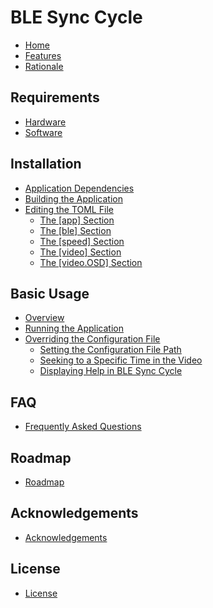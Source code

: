 # BLE Sync Cycle

- [Home](https://github.com/richbl/go-ble-sync-cycle/wiki)
- [Features](https://github.com/richbl/go-ble-sync-cycle/wiki/BLE-Sync-Cycle:-Features)
- [Rationale](https://github.com/richbl/go-ble-sync-cycle/wiki/BLE-Sync-Cycle:-Rationale)

## Requirements

- [Hardware](https://github.com/richbl/go-ble-sync-cycle/wiki/Requirements:-Hardware)
- [Software](https://github.com/richbl/go-ble-sync-cycle/wiki/Requirements:-Software)

## Installation

- [Application Dependencies](https://github.com/richbl/go-ble-sync-cycle/wiki/Installation:-Application-Dependencies)
- [Building the Application](https://github.com/richbl/go-ble-sync-cycle/wiki/Installation:-Building-the-Application)
- [Editing the TOML File](https://github.com/richbl/go-ble-sync-cycle/wiki/Installation:-Editing-the-TOML-File)
    - [The [app] Section](https://github.com/richbl/go-ble-sync-cycle/wiki/Installation:-Editing-the-TOML-File#the-app-section)
    - [The [ble] Section](https://github.com/richbl/go-ble-sync-cycle/wiki/Installation:-Editing-the-TOML-File#the-ble-section)
    - [The [speed] Section](https://github.com/richbl/go-ble-sync-cycle/wiki/Installation:-Editing-the-TOML-File#the-speed-section)
    - [The [video] Section](https://github.com/richbl/go-ble-sync-cycle/wiki/Installation:-Editing-the-TOML-File#the-video-section)
    - [The [video.OSD] Section](https://github.com/richbl/go-ble-sync-cycle/wiki/Installation:-Editing-the-TOML-File#the-videoosd-section)

## Basic Usage

- [Overview](https://github.com/richbl/go-ble-sync-cycle/wiki/Basic-Usage:-Overview)
- [Running the Application](https://github.com/richbl/go-ble-sync-cycle/wiki/Basic-Usage:-Running-the-Application)
- [Overriding the Configuration File](https://github.com/richbl/go-ble-sync-cycle/wiki/Basic-Usage:-Overriding-the-Configuration-File)
    - [Setting the Configuration File Path](https://github.com/richbl/go-ble-sync-cycle/wiki/Basic-Usage:-Overriding-the-Configuration-File#setting-the-configuration-file-path)
    - [Seeking to a Specific Time in the Video](https://github.com/richbl/go-ble-sync-cycle/wiki/Basic-Usage:-Overriding-the-Configuration-File#seeking-to-a-specific-time-in-the-video)
    - [Displaying Help in BLE Sync Cycle](https://github.com/richbl/go-ble-sync-cycle/wiki/Basic-Usage:-Overriding-the-Configuration-File#displaying-help-in-ble-sync-cycle)

## FAQ

- [Frequently Asked Questions](https://github.com/richbl/go-ble-sync-cycle/wiki/FAQ)

## Roadmap

- [Roadmap](https://github.com/richbl/go-ble-sync-cycle/wiki/Roadmap)

## Acknowledgements

- [Acknowledgements](https://github.com/richbl/go-ble-sync-cycle/wiki/Acknowledgements)

## License

- [License](https://github.com/richbl/go-ble-sync-cycle/wiki/License)
